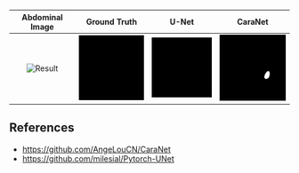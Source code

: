 |                                                        Abdominal Image                                                         |                                                          Ground Truth                                                           |                                                              U-Net                                                               |                                                              CaraNet                                                               |
|:------------------------------------------------------------------------------------------------------------------------------:|:-------------------------------------------------------------------------------------------------------------------------------:|:--------------------------------------------------------------------------------------------------------------------------------:|:----------------------------------------------------------------------------------------------------------------------------------:|
| <div align=center><img src="https://github.com/ytl0623/UNet-CaraNet/blob/main/figure/img.gif" width="150" alt="Result"/></div> | <div align=center><img src="https://github.com/ytl0623/UNet-CaraNet/blob/main/figure/mask.gif" width="150" alt="Result"/></div> | <div align=center><img src="https://github.com/ytl0623/UNet-CaraNet/blob/main/figure/U-Net.gif" width="150" alt="Result"/></div> | <div align=center><img src="https://github.com/ytl0623/UNet-CaraNet/blob/main/figure/CaraNet.gif" width="150" alt="Result"/></div> |

## References
- https://github.com/AngeLouCN/CaraNet
- https://github.com/milesial/Pytorch-UNet